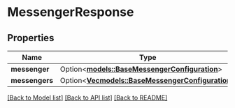 # MessengerResponse

## Properties

Name | Type | Description | Notes
------------ | ------------- | ------------- | -------------
**messenger** | Option<[**models::BaseMessengerConfiguration**](BaseMessengerConfiguration.md)> |  | [optional]
**messengers** | Option<[**Vec<models::BaseMessengerConfiguration>**](BaseMessengerConfiguration.md)> |  | [optional]

[[Back to Model list]](../README.md#documentation-for-models) [[Back to API list]](../README.md#documentation-for-api-endpoints) [[Back to README]](../README.md)


